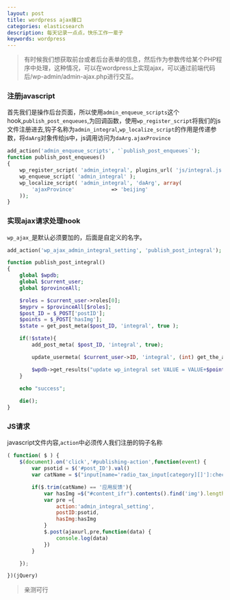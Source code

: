 ```yaml
---
layout: post
title: wordpress ajax接口
categories: elasticsearch
description: 每天记录一点点，快乐工作一辈子
keywords: wordpress
---
```


> 有时候我们想获取前台或者后台表单的信息，然后作为参数传给某个PHP程序中处理，这种情况，可以在wordpress上实现ajax，可以通过前端代码后/wp-admin/admin-ajax.php进行交互。


### 注册javascript

首先我们是操作后台页面，所以使用`admin_enqueue_scripts`这个hook,`publish_post_enqueues`,为回调函数，使用`wp_register_script`将我们的js文件注册进去,钩子名称为`admin_integral`,`wp_localize_script`的作用是传递参数，将`daArg`对象传给js中，js调用访问为`daArg.ajaxProvince`

```php
add_action('admin_enqueue_scripts', '`publish_post_enqueues`');
function publish_post_enqueues()
{
    wp_register_script( 'admin_integral', plugins_url( 'js/integral.js', __FILE__ ),array( 'jquery' ));
    wp_enqueue_script( 'admin_integral' );
    wp_localize_script( 'admin_integral', 'daArg', array(
        'ajaxProvince'            => 'beijing'
    ));
}
```


### 实现ajax请求处理hook

`wp_ajax_`是默认必须要加的，后面是自定义的名字。

```php
add_action('wp_ajax_admin_integral_setting', 'publish_post_integral');

function publish_post_integral()
{
    global $wpdb;
    global $current_user;
    global $provinceAll;

    $roles = $current_user->roles[0];
    $myprv = $provinceAll[$roles];
    $post_ID = $_POST['postID'];
    $points = $_POST['hasImg'];
    $state = get_post_meta($post_ID, 'integral', true );

    if(!$state){
        add_post_meta( $post_ID, 'integral', true);

        update_usermeta( $current_user->ID, 'integral', (int) get_the_author_meta( 'integral', $current_user->ID ) + $points );

        $wpdb->get_results("update wp_integral set VALUE = VALUE+$points WHERE  province = '$myprv' ");
    }

    echo "success";
    
    die();
}

```

### JS请求

javascript文件内容,`action`中必须传人我们注册的钩子名称

```js
( function( $ ) {
    $(document).on('click','#publishing-action',function(event) {
        var psotid = $('#post_ID').val()
        var catName = $("input[name='radio_tax_input[category][]']:checked").parent().text()

        if($.trim(catName) == '应用反馈'){
            var hasImg =$("#content_ifr").contents().find('img').length > 0 ? 2 : 1
            var pre ={
                action:'admin_integral_setting',
                postID:psotid,
                hasImg:hasImg
            }
            $.post(ajaxurl,pre,function(data) {
                console.log(data)
            })
        }

    });

})(jQuery)
```


> 亲测可行